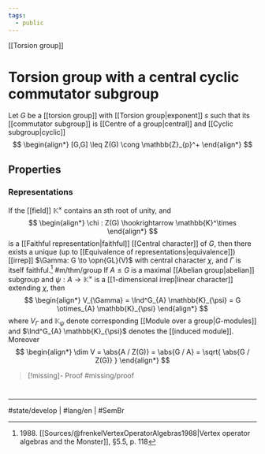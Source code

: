 ```yaml
---
tags:
  - public
---
```

[[Torsion group]]
# Torsion group with a central cyclic commutator subgroup

Let $G$ be a [[torsion group]] with [[Torsion group|exponent]] $s$ such that its [[commutator subgroup]] is [[Centre of a group|central]] and [[Cyclic subgroup|cyclic]]
$$
\begin{align*}
[G,G] \leq Z(G) \cong \mathbb{Z}_{p}^+
\end{align*}
$$

## Properties

### Representations
If the [[field]] $\mathbb{K}^\times$ contains an $s$th root of unity, and
$$
\begin{align*}
\chi : Z(G) \hookrightarrow \mathbb{K}^\times
\end{align*}
$$
is a [[Faithful representation|faithful]] [[Central character]] of $G$, 
then there exists a unique (up to [[Equivalence of representations|equivalence]]) [[irrep]] $\Gamma: G \to \opn{GL}(V)$ with central character $\chi$,
and $\Gamma$ is itself faithful.[^1988] #m/thm/group 
If $A \leq G$ is a maximal [[Abelian group|abelian]] subgroup and $\psi : A \to \mathbb{K}^\times$ is a [[1-dimensional irrep|linear character]] extending $\chi$, then
$$
\begin{align*}
V_{\Gamma} = \Ind^G_{A} \mathbb{K}_{\psi} = G \otimes_{A} \mathbb{K}_{\psi}
\end{align*}
$$
where $V_{\Gamma}$ and $\mathbb{K}_{\psi}$ denote corresponding [[Module over a group|$G$-modules]] and $\Ind^G_{A} \mathbb{K}_{\psi}$ denotes the [[induced module]].
Moreover
$$
\begin{align*}
\dim V = \abs{A / Z(G)} = \abs{G / A} = \sqrt{ \abs{G / Z(G)} }
\end{align*}
$$

> [!missing]- Proof
> #missing/proof

  [^1988]: 1988\. [[Sources/@frenkelVertexOperatorAlgebras1988|Vertex operator algebras and the Monster]], §5.5, p. 118

#
---
#state/develop | #lang/en | #SemBr
